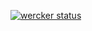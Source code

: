 [![wercker status](https://app.wercker.com/status/89ae7f5f2d40de7cfbdbf26c01aef76d/m/master "wercker status")](https://app.wercker.com/project/bykey/89ae7f5f2d40de7cfbdbf26c01aef76d)
